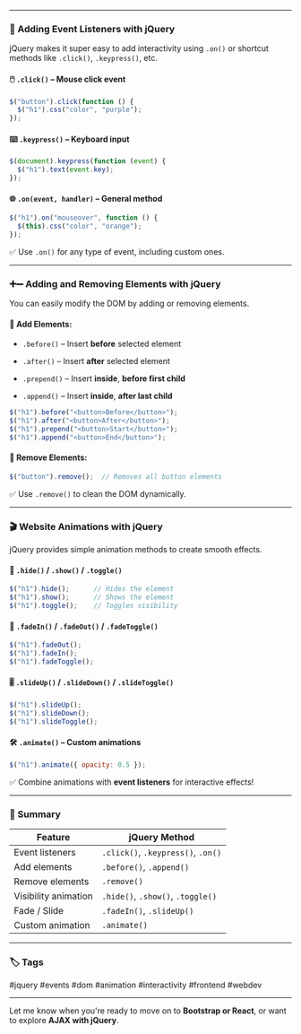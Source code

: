 
---

### 🎯 Adding Event Listeners with jQuery

jQuery makes it super easy to add interactivity using `.on()` or shortcut methods like `.click()`, `.keypress()`, etc.

#### 🖱️ `.click()` – Mouse click event

```js
$("button").click(function () {
  $("h1").css("color", "purple");
});
```

#### ⌨️ `.keypress()` – Keyboard input

```js
$(document).keypress(function (event) {
  $("h1").text(event.key);
});
```

#### 🌐 `.on(event, handler)` – General method

```js
$("h1").on("mouseover", function () {
  $(this).css("color", "orange");
});
```

✅ Use `.on()` for any type of event, including custom ones.

---

### ➕➖ Adding and Removing Elements with jQuery

You can easily modify the DOM by adding or removing elements.

#### 🧱 Add Elements:

- `.before()` – Insert **before** selected element
    
- `.after()` – Insert **after** selected element
    
- `.prepend()` – Insert **inside**, **before first child**
    
- `.append()` – Insert **inside**, **after last child**
    

```js
$("h1").before("<button>Before</button>");
$("h1").after("<button>After</button>");
$("h1").prepend("<button>Start</button>");
$("h1").append("<button>End</button>");
```

#### 🧹 Remove Elements:

```js
$("button").remove();  // Removes all button elements
```

✅ Use `.remove()` to clean the DOM dynamically.

---

### 🎬 Website Animations with jQuery

jQuery provides simple animation methods to create smooth effects.

#### 🔽 `.hide()` / `.show()` / `.toggle()`

```js
$("h1").hide();      // Hides the element
$("h1").show();      // Shows the element
$("h1").toggle();    // Toggles visibility
```

#### 📏 `.fadeIn()` / `.fadeOut()` / `.fadeToggle()`

```js
$("h1").fadeOut();
$("h1").fadeIn();
$("h1").fadeToggle();
```

#### 🎚️ `.slideUp()` / `.slideDown()` / `.slideToggle()`

```js
$("h1").slideUp();
$("h1").slideDown();
$("h1").slideToggle();
```

#### 🛠️ `.animate()` – Custom animations

```js
$("h1").animate({ opacity: 0.5 });
```

✅ Combine animations with **event listeners** for interactive effects!

---

### 🧠 Summary

|Feature|jQuery Method|
|---|---|
|Event listeners|`.click()`, `.keypress()`, `.on()`|
|Add elements|`.before()`, `.append()`|
|Remove elements|`.remove()`|
|Visibility animation|`.hide()`, `.show()`, `.toggle()`|
|Fade / Slide|`.fadeIn()`, `.slideUp()`|
|Custom animation|`.animate()`|

---

### 🏷️ Tags

#jquery #events #dom #animation #interactivity #frontend #webdev

---

Let me know when you're ready to move on to **Bootstrap or React**, or want to explore **AJAX with jQuery**.